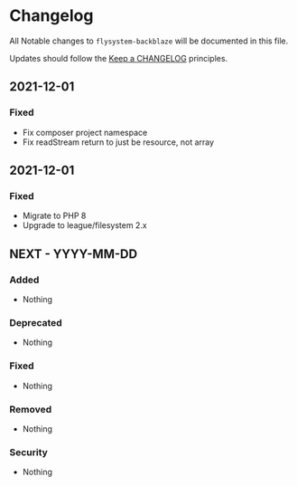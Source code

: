 # Changelog

All Notable changes to `flysystem-backblaze` will be documented in this file.

Updates should follow the [Keep a CHANGELOG](http://keepachangelog.com/) principles.

## 2021-12-01
### Fixed
- Fix composer project namespace
- Fix readStream return to just be resource, not array

## 2021-12-01
### Fixed
- Migrate to PHP 8
- Upgrade to league/filesystem 2.x

## NEXT - YYYY-MM-DD

### Added
- Nothing

### Deprecated
- Nothing

### Fixed
- Nothing

### Removed
- Nothing

### Security
- Nothing
